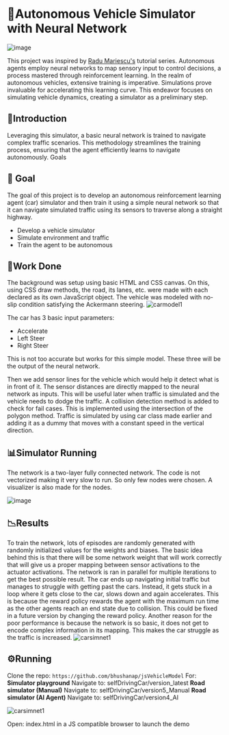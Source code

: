 # 🚗Autonomous Vehicle Simulator with Neural Network

![image](https://github.com/bhushanap/jsVehicleModel/assets/83635464/c54a2373-ab0f-454a-bf68-91238e4ec970)

This project was inspired by [Radu Mariescu's](https://radufromfinland.com/) tutorial series. Autonomous agents employ neural networks to map sensory input to control decisions, a process mastered through reinforcement learning. In the realm of autonomous vehicles, extensive training is imperative. Simulations prove invaluable for accelerating this learning curve. This endeavor focuses on simulating vehicle dynamics, creating a simulator as a preliminary step.

## 🔬Introduction

Leveraging this simulator, a basic neural network is trained to navigate complex traffic scenarios. This methodology streamlines the training process, ensuring that the agent efficiently learns to navigate autonomously.
Goals

## 🤖 Goal

The goal of this project is to develop an autonomous reinforcement learning agent (car) simulator and then train it using a simple neural network so that it can navigate simulated traffic using its sensors to traverse along a straight highway.

- Develop a vehicle simulator
- Simulate environment and traffic
- Train the agent to be autonomous

## 🚧Work Done

The background was setup using basic HTML and CSS canvas. On this, using CSS draw methods, the road, its lanes, etc. were made with each declared as its own JavaScript object. The vehicle was modeled with no-slip condition satisfying the Ackermann steering.
![carmodel1](https://github.com/bhushanap/jsVehicleModel/assets/83635464/55399f1f-faa2-41e1-819e-f2d330ca222c)

The car has 3 basic input parameters:
- Accelerate
- Left Steer
- Right Steer

This is not too accurate but works for this simple model. These three will be the output of the neural network.

Then we add sensor lines for the vehicle which would help it detect what is in front of it. The sensor distances are directly mapped to the neural network as inputs. This will be useful later when traffic is simulated and the vehicle needs to dodge the traffic. A collision detection method is added to check for fail cases. This is implemented using the intersection of the polygon method. Traffic is simulated by using car class made earlier and adding it as a dummy that moves with a constant speed in the vertical direction.

## 📊Simulator Running

The network is a two-layer fully connected network. The code is not vectorized making it very slow to run. So only few nodes were chosen. A visualizer is also made for the nodes.

![image](https://github.com/bhushanap/jsVehicleModel/assets/83635464/a93272ac-63d2-40ee-82f9-36320ee075c5)

## 📉Results

To train the network, lots of episodes are randomly generated with randomly initialized values for the weights and biases. The basic idea behind this is that there will be some network weight that will work correctly that will give us a proper mapping between sensor activations to the actuator activations.
The network is ran in parallel for multiple iterations to get the best possible result. The car ends up navigating initial traffic but manages to struggle with getting past the cars. Instead, it gets stuck in a loop where it gets close to the car, slows down and again accelerates. This is because the reward policy rewards the agent with the maximum run time as the other agents reach an end state due to collision. This could be fixed in a future version by changing the reward policy.
Another reason for the poor performance is because the network is so basic, it does not get to encode complex information in its mapping. This makes the car struggle as the traffic is increased.
![carsimnet1](https://github.com/bhushanap/jsVehicleModel/assets/83635464/3b4ebaf0-de8f-412b-b814-c02e47723911)

## ⚙️Running

Clone the repo: `https://github.com/bhushanap/jsVehicleModel`
For:
**Simulator playground**
Navigate to: selfDrivingCar/version_latest
**Road simulator (Manual)**
Navigate to: selfDrivingCar/version5_Manual
**Road simulator (AI Agent)**
Navigate to: selfDrivingCar/version4_AI

![carsimnet1](https://github.com/bhushanap/jsVehicleModel/assets/83635464/31fc7165-5733-4a2b-bcb5-c72a0b81a12b)

Open: index.html in a JS compatible browser to launch the demo
